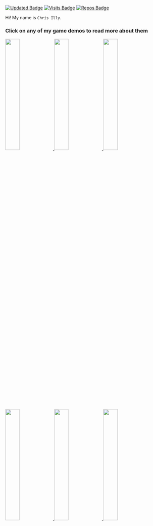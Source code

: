 [![Updated Badge](https://badges.pufler.dev/updated/chrisilly/chrisilly)](https://badges.pufler.dev) [![Visits Badge](https://badges.pufler.dev/visits/chrisilly/badge-it)](https://badges.pufler.dev) [![Repos Badge](https://badges.pufler.dev/repos/chrisilly)](https://badges.pufler.dev) <!-- Badges taken from https://pufler.dev/badge-it/ -->

Hi! My name is `Chris Illy`.

### Click on any of my game demos to read more about them

<a href="https://github.com/chrisilly/TowerDefence/blob/main/README.md">
<img src="https://github.com/chrisilly/TowerDefence/assets/103900975/c7b39c6d-c6e2-4438-9855-2bd17d41a91b" width="30%"></img> </a>
<a href="https://github.com/chrisilly/DonkeyKongClone/blob/master/README.md">
<img src="https://github.com/chrisilly/DonkeyKongClone/assets/103900975/fb3ebad1-6157-4793-bf33-7f1371593e7c" width="30%"></img> </a>
<a href="https://github.com/chrisilly/Platformer/blob/main/README.md">
<img src="https://github.com/chrisilly/Platformer/assets/103900975/b1ffb362-b1f2-4022-b4b6-c4e17943701b" width="30%"></img> </a>
<a href="https://github.com/chrisilly/ProjectBorderland/blob/main/README.md">
<img src="https://github.com/chrisilly/chrisilly/assets/103900975/7f3754b4-d118-4d07-8222-d41d6f153b49" width="30%"></img> </a>
<a href="https://github.com/chrisilly/PacMan/blob/master/README.md">
<img src="https://github.com/chrisilly/PacMan/assets/103900975/58f40b98-d67e-49c2-8d2e-33896a5e20d1" width="30%"></img> </a>
<a href="https://github.com/chrisilly/WhackaMole/blob/master/README.md">
<img src="https://github.com/chrisilly/WhackaMole/assets/103900975/78e3b8ac-3adb-4478-8b58-808b2b5e9d91" width="30%"></img> </a>

<!--
[![ the Tower-Defence_Gameplay](https://github.com/chrisilly/TowerDefence/assets/103900975/c7b39c6d-c6e2-4438-9855-2bd17d41a91b)](https://github.com/chrisilly/TowerDefence/blob/main/README.md)
[![DonkeyKongClone_Gameplay](https://github.com/chrisilly/DonkeyKongClone/assets/103900975/fb3ebad1-6157-4793-bf33-7f1371593e7c)](https://github.com/chrisilly/DonkeyKongClone/blob/master/README.md)
[![Platformer-Gameplay](https://github.com/chrisilly/Platformer/assets/103900975/b1ffb362-b1f2-4022-b4b6-c4e17943701b)](https://github.com/chrisilly/Platformer/blob/main/README.md)
[![Player character stands on falling block in spiky cave](https://github.com/chrisilly/chrisilly/assets/103900975/7f3754b4-d118-4d07-8222-d41d6f153b49)](https://github.com/chrisilly/ProjectBorderland/blob/main/README.md)
[![Pacman-Gameplay-cropped](https://github.com/chrisilly/PacMan/assets/103900975/58f40b98-d67e-49c2-8d2e-33896a5e20d1)](https://github.com/chrisilly/PacMan/blob/master/README.md)
[![whackamole-gameplay2](https://github.com/chrisilly/WhackaMole/assets/103900975/78e3b8ac-3adb-4478-8b58-808b2b5e9d91)](https://github.com/chrisilly/WhackaMole/blob/master/README.md)
-->
